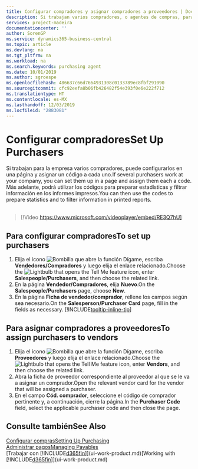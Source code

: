 ```yaml
---
title: Configurar compradores y asignar compradores a proveedores | Documentos de Microsoft
description: Si trabajan varios compradores, o agentes de compras, para su empresa, puede organizarlos para análisis estadísticos.
services: project-madeira
documentationcenter: ''
author: SorenGP
ms.service: dynamics365-business-central
ms.topic: article
ms.devlang: na
ms.tgt_pltfrm: na
ms.workload: na
ms.search.keywords: purchasing agent
ms.date: 10/01/2019
ms.author: sgroespe
ms.openlocfilehash: 486637c66d7664931308c0133789ec8fbf291090
ms.sourcegitcommit: cfc92eefa8b06fb426482f54e393f0e6e222f712
ms.translationtype: HT
ms.contentlocale: es-MX
ms.lasthandoff: 12/03/2019
ms.locfileid: "2883081"
---
```

# <a name="set-up-purchasers"></a><span data-ttu-id="cbf5d-103">Configurar compradores</span><span class="sxs-lookup"><span data-stu-id="cbf5d-103">Set Up Purchasers</span></span>
<span data-ttu-id="cbf5d-104">Si trabajan para la empresa varios compradores, puede configurarlos en una página y asignar un código a cada uno.</span><span class="sxs-lookup"><span data-stu-id="cbf5d-104">If several purchasers work at your company, you can set them up in a page and assign them each a code.</span></span> <span data-ttu-id="cbf5d-105">Más adelante, podrá utilizar los códigos para preparar estadísticas y filtrar información en los informes impresos.</span><span class="sxs-lookup"><span data-stu-id="cbf5d-105">You can then use the codes to prepare statistics and to filter information in printed reports.</span></span><br><br>  

> [!Video https://www.microsoft.com/videoplayer/embed/RE3Q7hU]

## <a name="to-set-up-purchasers"></a><span data-ttu-id="cbf5d-106">Para configurar compradores</span><span class="sxs-lookup"><span data-stu-id="cbf5d-106">To set up purchasers</span></span>
1. <span data-ttu-id="cbf5d-107">Elija el icono ![Bombilla que abre la función Dígame](media/ui-search/search_small.png "Dígame qué desea hacer"), escriba **Vendedores/Compradores** y luego elija el enlace relacionado.</span><span class="sxs-lookup"><span data-stu-id="cbf5d-107">Choose the ![Lightbulb that opens the Tell Me feature](media/ui-search/search_small.png "Tell me what you want to do") icon, enter **Salespeople/Purchasers**, and then choose the related link.</span></span>
2. <span data-ttu-id="cbf5d-108">En la página **Vendedor/Compradores**, elija **Nuevo**.</span><span class="sxs-lookup"><span data-stu-id="cbf5d-108">On the **Salespeople/Purchasers** page, choose **New**.</span></span>
3. <span data-ttu-id="cbf5d-109">En la página **Ficha de vendedor/comprador**, rellene los campos según sea necesario.</span><span class="sxs-lookup"><span data-stu-id="cbf5d-109">On the **Salesperson/Purchaser Card** page, fill in the fields as necessary.</span></span> [!INCLUDE[tooltip-inline-tip](includes/tooltip-inline-tip_md.md)]

## <a name="to-assign-purchasers-to-vendors"></a><span data-ttu-id="cbf5d-110">Para asignar compradores a proveedores</span><span class="sxs-lookup"><span data-stu-id="cbf5d-110">To assign purchasers to vendors</span></span>
1. <span data-ttu-id="cbf5d-111">Elija el icono ![Bombilla que abre la función Dígame](media/ui-search/search_small.png "Dígame qué desea hacer"), escriba **Proveedores** y luego elija el enlace relacionado.</span><span class="sxs-lookup"><span data-stu-id="cbf5d-111">Choose the ![Lightbulb that opens the Tell Me feature](media/ui-search/search_small.png "Tell me what you want to do") icon, enter **Vendors**, and then choose the related link.</span></span>
2. <span data-ttu-id="cbf5d-112">Abra la ficha de proveedor correspondiente al proveedor al que se le va a asignar un comprador.</span><span class="sxs-lookup"><span data-stu-id="cbf5d-112">Open the relevant vendor card for the vendor that will be assigned a purchaser.</span></span>
3. <span data-ttu-id="cbf5d-113">En el campo **Cód. comprador**, seleccione el código de comprador pertinente y, a continuación, cierre la página.</span><span class="sxs-lookup"><span data-stu-id="cbf5d-113">In the **Purchaser Code** field, select the applicable purchaser code and then close the page.</span></span>

## <a name="see-also"></a><span data-ttu-id="cbf5d-114">Consulte también</span><span class="sxs-lookup"><span data-stu-id="cbf5d-114">See Also</span></span>
[<span data-ttu-id="cbf5d-115">Configurar compras</span><span class="sxs-lookup"><span data-stu-id="cbf5d-115">Setting Up Purchasing</span></span>](purchasing-setup-purchasing.md)  
[<span data-ttu-id="cbf5d-116">Administrar pagos</span><span class="sxs-lookup"><span data-stu-id="cbf5d-116">Managing Payables</span></span>](payables-manage-payables.md)  
<span data-ttu-id="cbf5d-117">[Trabajar con [!INCLUDE[d365fin](includes/d365fin_md.md)]](ui-work-product.md)</span><span class="sxs-lookup"><span data-stu-id="cbf5d-117">[Working with [!INCLUDE[d365fin](includes/d365fin_md.md)]](ui-work-product.md)</span></span>
